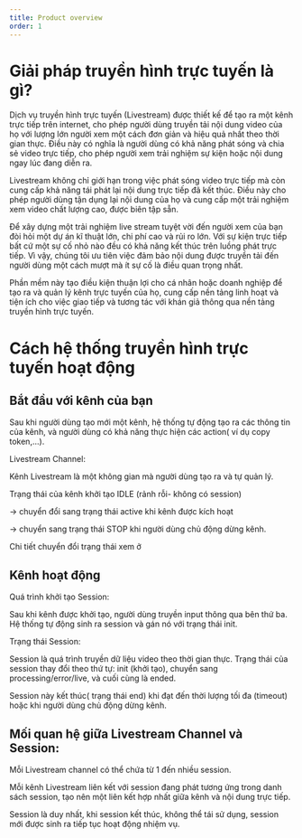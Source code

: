 ```yaml
---
title: Product overview
order: 1
---
```

# Giải pháp truyền hình trực tuyến là gì?

Dịch vụ truyền hình trực tuyến (Livestream) được thiết kế để tạo ra một kênh trực tiếp trên internet, cho phép người dùng truyền tải nội dung video của họ với lượng lớn người xem một cách đơn giản và hiệu quả nhất theo thời gian thực. Điều này có nghĩa là người dùng có khả năng phát sóng và chia sẻ video trực tiếp, cho phép người xem trải nghiệm sự kiện hoặc nội dung ngay lúc đang diễn ra.

Livestream không chỉ giới hạn trong việc phát sóng video trực tiếp mà còn cung cấp khả năng tái phát lại nội dung trực tiếp đã kết thúc. Điều này cho phép người dùng tận dụng lại nội dung của họ và cung cấp một trải nghiệm xem video chất lượng cao, được biên tập sẵn.

Để xây dựng một trải nghiệm live stream tuyệt vời đến người xem của bạn đòi hỏi một dự án kĩ thuật lớn, chi phí cao và rủi ro lớn. Với sự kiện trực tiếp bất cứ một sự cố nhỏ nào đều có khả năng kết thúc trên luồng phát trực tiếp. Vì vậy, chúng tôi ưu tiên việc đảm bảo nội dung được truyền tải đến người dùng một cách mượt mà ít sự cố là điều quan trọng nhất.

Phần mềm này tạo điều kiện thuận lợi cho cá nhân hoặc doanh nghiệp để tạo ra và quản lý kênh trực tuyến của họ, cung cấp nền tảng linh hoạt và tiện ích cho việc giao tiếp và tương tác với khán giả thông qua nền tảng truyền hình trực tuyến.

# Cách hệ thống truyền hình trực tuyến hoạt động


## Bắt đầu với kênh của bạn

Sau khi người dùng tạo mới một kênh, hệ thống tự động tạo ra các thông tin của kênh, và người dùng có khả năng thực hiện các action( ví dụ copy token,...).

Livestream Channel:

Kênh Livestream là một không gian mà người dùng tạo ra và tự quản lý.

Trạng thái của kênh khởi tạo IDLE (rảnh rỗi- không có session)

->  chuyển đổi sang trạng thái active khi kênh được kích hoạt

-> chuyển sang trạng thái STOP khi người dùng chủ động dừng kênh.

Chi tiết chuyển đổi trạng thái xem ở 

## Kênh hoạt động

Quá trình khởi tạo Session:

Sau khi kênh được khởi tạo, người dùng truyền input thông qua bên thứ ba. Hệ thống tự động sinh ra session và gán nó với trạng thái init.

Trạng thái Session:

Session là quá trình truyền dữ liệu video theo thời gian thực.
Trạng thái của session thay đổi theo thứ tự: init (khởi tạo), chuyển sang processing/error/live, và cuối cùng là ended.

Session này kết thúc( trạng thái end) khi đạt đến thời lượng tối đa (timeout) hoặc khi người dùng chủ động dừng kênh.

## Mối quan hệ giữa Livestream Channel và Session:

Mỗi Livestream channel có thể chứa từ 1 đến nhiều session.

Mỗi kênh Livestream liên kết với session đang phát tương ứng trong danh sách session, tạo nên một liên kết hợp nhất giữa kênh và nội dung trực tiếp.

Session là duy nhất, khi session kết thúc, không thể tái sử dụng, session mới được sinh ra tiếp tục hoạt động nhiệm vụ.




